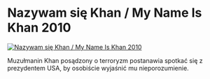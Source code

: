 Nazywam się Khan / My Name Is Khan 2010 
=============
[![Nazywam się Khan / My Name Is Khan 2010 ](http://vidos.pl/images/player.gif)](http://vidos.pl/nazywam-sie-khan-my-name-is-khan-2010)

 Muzułmanin Khan posądzony o terroryzm postanawia spotkać się z prezydentem USA, by osobiście wyjaśnić mu nieporozumienie.

